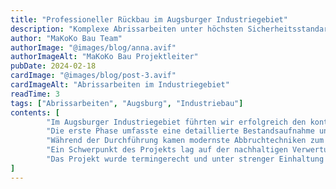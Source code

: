 ```yaml
---
title: "Professioneller Rückbau im Augsburger Industriegebiet"
description: "Komplexe Abrissarbeiten unter höchsten Sicherheitsstandards"
author: "MaKoKo Bau Team"
authorImage: "@images/blog/anna.avif"
authorImageAlt: "MaKoKo Bau Projektleiter"
pubDate: 2024-02-18
cardImage: "@images/blog/post-3.avif"
cardImageAlt: "Abrissarbeiten im Industriegebiet"
readTime: 3
tags: ["Abrissarbeiten", "Augsburg", "Industriebau"]
contents: [
        "Im Augsburger Industriegebiet führten wir erfolgreich den kontrollierten Rückbau einer ehemaligen Produktionshalle durch. Das Projekt stellte besondere Anforderungen an Logistik, Sicherheit und umweltgerechte Entsorgung.",
        "Die erste Phase umfasste eine detaillierte Bestandsaufnahme und die Entwicklung eines präzisen Abbruchkonzepts. Besonderes Augenmerk legten wir auf die Identifizierung und fachgerechte Entsorgung potenziell belasteter Materialien sowie die Trennung wiederverwertbarer Bauteile.",
        "Während der Durchführung kamen modernste Abbruchtechniken zum Einsatz, die einen effizienten und gleichzeitig kontrollierten Rückbau ermöglichten. Durch den Einsatz spezialisierter Maschinen und erfahrener Fachkräfte konnten wir die Arbeiten bei minimaler Beeinträchtigung der Nachbarschaft durchführen.",
        "Ein Schwerpunkt des Projekts lag auf der nachhaltigen Verwertung der Abbruchmaterialien. Durch sorgfältige Trennung und Aufbereitung konnten wir einen Großteil der Materialien dem Recycling zuführen und damit einen wichtigen Beitrag zur Ressourcenschonung leisten.",
        "Das Projekt wurde termingerecht und unter strenger Einhaltung aller Sicherheits- und Umweltvorschriften abgeschlossen. Es unterstreicht unsere Kompetenz im Bereich komplexer Abbrucharbeiten und zeigt, wie moderne Abbruchtechnik und Umweltschutz Hand in Hand gehen können."
]
---
```

